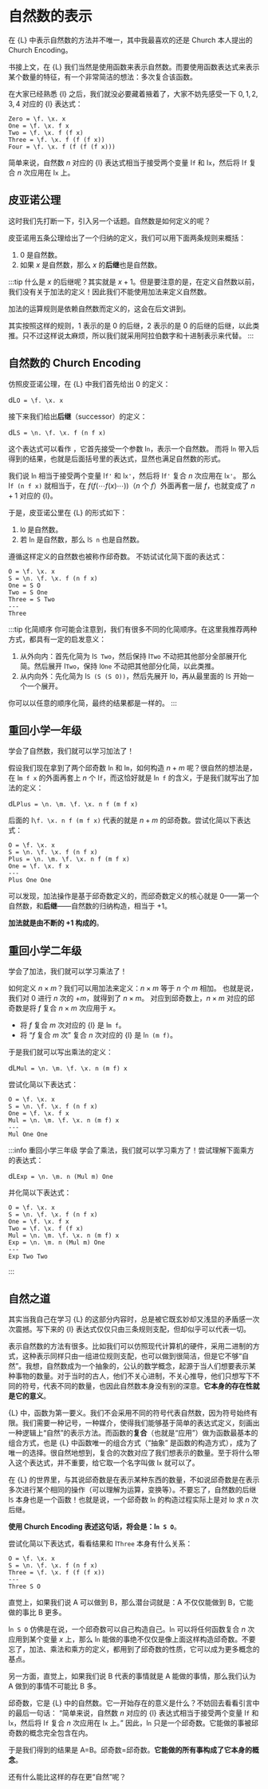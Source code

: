 # 自然数的表示

在 {L} 中表示自然数的方法并不唯一，其中我最喜欢的还是 Church 本人提出的 Church Encoding。

书接上文，在 {L} 我们当然是使用函数来表示自然数。而要使用函数表达式来表示某个数量的特征，有一个非常简洁的想法：多次复合该函数。

在大家已经熟悉 {l} 之后，我们就没必要藏着掖着了，大家不妨先感受一下 $0, 1, 2, 3, 4$ 对应的 {l} 表达式：

```lambda-defs
Zero = \f. \x. x
One = \f. \x. f x
Two = \f. \x. f (f x)
Three = \f. \x. f (f (f x))
Four = \f. \x. f (f (f (f x)))
```

简单来说，自然数 $n$ 对应的 {l} 表达式相当于接受两个变量 l`f` 和 l`x`，然后将 l`f` 复合 $n$ 次应用在 l`x` 上。

## 皮亚诺公理

这时我们先打断一下，引入另一个话题。自然数是如何定义的呢？

皮亚诺用五条公理给出了一个归纳的定义，我们可以用下面两条规则来概括：

1. $0$ 是自然数。
2. 如果 $x$ 是自然数，那么 $x$ 的**后继**也是自然数。

:::tip
什么是 $x$ 的后继呢？其实就是 $x + 1$。但是要注意的是，在定义自然数以前，我们没有关于加法的定义！因此我们不能使用加法来定义自然数。

加法的运算规则是依赖自然数而定义的，这会在后文讲到。

其实按照这样的规则，$1$ 表示的是 $0$ 的后继，$2$ 表示的是 $0$ 的后继的后继，以此类推。只不过这样说太麻烦，所以我们就采用阿拉伯数字和十进制表示来代替。
:::

## 自然数的 Church Encoding

仿照皮亚诺公理，在 {L} 中我们首先给出 $0$ 的定义：

dL`O = \f. \x. x`

接下来我们给出**后继**（successor）的定义：

dL`S = \n. \f. \x. f (n f x)`

这个表达式可以看作 <LambdaRaw exp="\n. (\f. \x. f (n f x))" />，它首先接受一个参数 l`n`，表示一个自然数。
而将 l`n` 带入后得到的结果，也就是后面括号里的表达式，显然也满足自然数的形式。

我们说 l`n` 相当于接受两个变量 l`f'` 和 l`x'`，然后将 l`f'` 复合 $n$ 次应用在 l`x'`。
那么 l`f (n f x)` 就相当于，在 $f(f(\cdots f(x)\cdots))$（$n$ 个 $f$）外面再套一层 $f$，也就变成了 $n + 1$ 对应的 {l}。

于是，皮亚诺公里在 {L} 的形式如下：

1. l`O` 是自然数。
2. 若 l`n` 是自然数，那么 l`S n` 也是自然数。

遵循这样定义的自然数也被称作邱奇数。
不妨试试化简下面的表达式：

```lambda-interactive
O = \f. \x. x
S = \n. \f. \x. f (n f x)
One = S O
Two = S One
Three = S Two
---
Three
```

:::tip 化简顺序
你可能会注意到，我们有很多不同的化简顺序。在这里我推荐两种方式，都具有一定的启发意义：

1. 从外向内：首先化简为 l`S Two`，然后保持 l`Two` 不动把其他部分全部展开化简。然后展开 l`Two`，保持 l`One` 不动把其他部分化简，以此类推。
2. 从内向外：先化简为 l`S (S (S O))`，然后先展开 l`O`，再从最里面的 l`S` 开始一个一个展开。

你可以以任意的顺序化简，最终的结果都是一样的。
:::

## 重回小学一年级

学会了自然数，我们就可以学习加法了！

假设我们现在拿到了两个邱奇数 l`n` 和 l`m`，如何构造 $n + m$ 呢？很自然的想法是，在 l`m f x` 的外面再套上 $n$ 个 l`f`，而这恰好就是 l`n f` 的含义，于是我们就写出了加法的定义：

dL`Plus = \n. \m. \f. \x. n f (m f x)`

后面的 l`\f. \x. n f (m f x)` 代表的就是 $n + m$ 的邱奇数。尝试化简以下表达式：

```lambda-interactive
O = \f. \x. x
S = \n. \f. \x. f (n f x)
Plus = \n. \m. \f. \x. n f (m f x)
One = \f. \x. f x
---
Plus One One
```

可以发现，加法操作是基于邱奇数定义的，而邱奇数定义的核心就是 $0$——第一个自然数，和**后继**——自然数的归纳构造，相当于 $+1$。

**加法就是由不断的 $+1$ 构成的**。

## 重回小学二年级

学会了加法，我们就可以学习乘法了！

如何定义 $n \times m$？我们可以用加法来定义：$n \times m$ 等于 $n$ 个 $m$ 相加。
也就是说，我们对 $0$ 进行 $n$ 次的 $+m$，就得到了 $n\times m$。
对应到邱奇数上，$n\times m$ 对应的邱奇数是将 $f$ 复合 $n\times m$ 次应用于 $x$。

- 将 $f$ 复合 $m$ 次对应的 {l} 是 l`m f`。
- 将 “$f$ 复合 $m$ 次” 复合 $n$ 次对应的 {l} 是 l`n (m f)`。

于是我们就可以写出乘法的定义：

dL`Mul = \n. \m. \f. \x. n (m f) x`

尝试化简以下表达式：

```lambda-interactive
O = \f. \x. x
S = \n. \f. \x. f (n f x)
One = \f. \x. f x
Mul = \n. \m. \f. \x. n (m f) x
---
Mul One One
```

:::info 重回小学三年级
学会了乘法，我们就可以学习乘方了！尝试理解下面乘方的表达式：

dL`Exp = \n. \m. n (Mul m) One`

并化简以下表达式：

```lambda-interactive
O = \f. \x. x
S = \n. \f. \x. f (n f x)
One = \f. \x. f x
Two = \f. \x. f (f x)
Mul = \n. \m. \f. \x. n (m f) x
Exp = \n. \m. n (Mul m) One
---
Exp Two Two
```
:::

## 自然之道

其实当我自己在学习 {L} 的这部分内容时，总是被它既玄妙却又浅显的矛盾感一次次震撼。写下来的 {l} 表达式仅仅只由三条规则支配，但却似乎可以代表一切。

表示自然数的方法有很多。比如我们可以仿照现代计算机的硬件，采用二进制的方式，这种表示同样只由一组进位规则支配，也可以做到很简洁，但是它不够“自然”。我想，自然数成为一个抽象的，公认的数学概念，起源于当人们想要表示某种事物的数量。对于当时的古人，他们不关心进制，不关心推导，他们只想写下不同的符号，代表不同的数量，也因此自然数本身没有别的深意。**它本身的存在性就是它的意义**。

{L} 中，函数为第一要义。我们不会采用不同的符号代表自然数，因为符号始终有限。我们需要一种记号，一种媒介，使得我们能够基于简单的表达式定义，刻画出一种逻辑上“自然”的表示方法。而函数的**复合**（也就是“应用”）做为函数最基本的组合方式，也是 {L} 中函数唯一的组合方式（“抽象” 是函数的构造方式），成为了唯一的选择。很自然地想到，复合的次数对应了我们想表示的数量。至于将什么带入这个表达式，并不重要，给它取一个名字叫做 l`x` 就可以了。

在 {L} 的世界里，与其说邱奇数是在表示某种东西的数量，不如说邱奇数是在表示多次进行某个相同的操作（可以理解为运算，变换等）。不要忘了，自然数的后继 l`S` 本身也是一个函数！也就是说，一个邱奇数 l`n` 的构造过程实际上是对 l`O` 求 $n$ 次后继。

**使用 Church Encoding 表述这句话，将会是：l`n S O`**。

尝试化简以下表达式，看看结果和 l`Three` 本身有什么关系：

```lambda-interactive
O = \f. \x. x
S = \n. \f. \x. f (n f x)
Three = \f. \x. f (f (f x))
---
Three S O
```

直觉上，如果我们说 A 可以做到 B，那么潜台词就是：A 不仅仅能做到 B，它能做的事比 B 更多。

l`n S O` 仿佛是在说，一个邱奇数可以自己构造自己。l`n` 可以将任何函数复合 $n$ 次应用到某个变量 $x$ 上，那么 l`n` 能做的事绝不仅仅是像上面这样构造邱奇数。不要忘了，加法、乘法和乘方的定义，都用到了邱奇数的性质，它可以成为更多概念的基点。

另一方面，直觉上，如果我们说 B 代表的事情就是 A 能做的事情，那么我们认为 A 做到的事情不可能比 B 多。

邱奇数，它是 {L} 中的自然数。它一开始存在的意义是什么？不妨回去看看引言中的最后一句话：
“简单来说，自然数 $n$ 对应的 {l} 表达式相当于接受两个变量 l`f` 和 l`x`，然后将 l`f` 复合 $n$ 次应用在 l`x` 上。”
因此，l`n` 只是一个邱奇数。它能做的事被邱奇数的概念完全包含在内。

于是我们得到的结果是 A=B。邱奇数=邱奇数。**它能做的所有事构成了它本身的概念**。

还有什么能比这样的存在更“自然”呢？